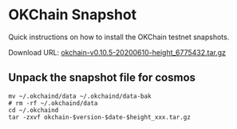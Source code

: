 
# OKChain Snapshot

Quick instructions on how to install the OKChain testnet snapshots.

Download URL: [okchain-v0.10.5-20200610-height_6775432.tar.gz](https://ok-public-hk.oss-cn-hongkong.aliyuncs.com/cdn/okchain/snapshot/okchain-v0.10.5-20200610-height_6775432.tar.gz)

## Unpack the snapshot file for cosmos
```shell
mv ~/.okchaind/data ~/.okchaind/data-bak
# rm -rf ~/.okchaind/data
cd ~/.okchaind 
tar -zxvf okchain-$version-$date-$height_xxx.tar.gz
```
